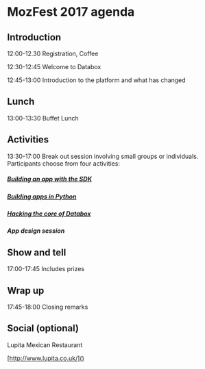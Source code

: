 # MozFest 2017 agenda

## Introduction

12:00-12.30 Registration, Coffee

12:30-12:45 Welcome to Databox

12:45-13:00 Introduction to the platform and what has changed

## Lunch

13:00-13:30 Buffet Lunch

## Activities

13:30-17:00 Break out session involving small groups or individuals. Participants choose from four activities:

##### [Building an app with the SDK](http://tutorial.iotdatabox.com/)


##### [Building apps in Python](https://me-box.github.io/events/2017/mozfest/agenda/python-activity.md)


##### [Hacking the core of Databox](https://me-box.github.io/events/2017/mozfest/agenda/core-activity.md)


##### App design session


## Show and tell

17:00-17:45 Includes prizes

## Wrap up

17:45-18:00 Closing remarks

## Social (optional)

Lupita Mexican Restaurant

[http://www.lupita.co.uk/]()








